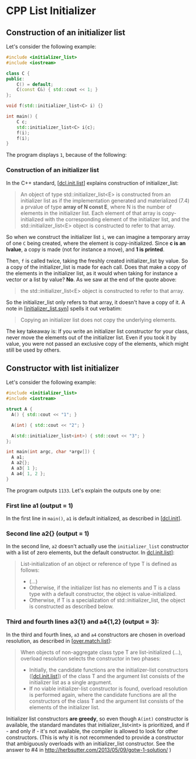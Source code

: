 # CPP List Initializer

## Construction of an initializer list
Let's consider the following example:
```cpp
#include <initializer_list>
#include <iostream>

class C {
public:
    C() = default;
    C(const C&) { std::cout << 1; }
};

void f(std::initializer_list<C> i) {}

int main() {
    C c;
    std::initializer_list<C> i{c};
    f(i);
    f(i);
}
```
The program displays ```1```, because of the following:
### Construction of an initializer list

In the C++ standard, [[dcl.init.list](https://timsong-cpp.github.io/cppwp/n4659/dcl.init.list#5)] explains construction of initializer_list:
> An object of type std::initializer_list\<E\> is constructed from an initializer list as if the implementation generated and materialized (7.4) a prvalue of type **array of N const E**, where N is the number of elements in the initializer list.
> Each element of that array is copy-initialized with the corresponding element of the initializer list, and the std::initializer_list\<E\> object is constructed to refer to that array.

So when we construct the initializer list ```i```, we can imagine a temporary array of one 
```C``` being created, where the element is copy-initialized. Since **c is an lvalue**, a copy is made (not for instance a move), and **1 is printed**.

Then, ```f``` is called twice, taking the freshly created initializer_list by value. So a copy of the initializer_list is made for each call. 
Does that make a copy of the elements in the initializer list, as it would when taking for instance a vector or a list by value? 
**No**. As we saw at the end of the quote above:
>the std::initializer_list\<E\> object is constructed to refer to that array.

So the initializer_list only refers to that array, it doesn't have a copy of it. 
A note in [[initializer_list.syn](https://timsong-cpp.github.io/cppwp/n4659/initializer_list.syn#1)] spells it out verbatim:
>Copying an initializer list does not copy the underlying elements.

The key takeaway is: If you write an initializer list constructor for your class, never move the elements out of the initializer list. 
Even if you took it by value, you were not passed an exclusive copy of the elements, which might still be used by others.

## Constructor with list initializer
Let's consider the following example:
```cpp
#include <initializer_list>
#include <iostream>

struct A {
  A() { std::cout << "1"; }

  A(int) { std::cout << "2"; }

  A(std::initializer_list<int>) { std::cout << "3"; }
};

int main(int argc, char *argv[]) {
  A a1;
  A a2{};
  A a3{ 1 };
  A a4{ 1, 2 };
}
```
The program outputs ```1133```. Let's explain the outputs one by one:
### First line a1 (output = 1)
In the first line in ```main()```, ```a1``` is default initialized, as described in [[dcl.init](https://timsong-cpp.github.io/cppwp/n4659/dcl.init#12)].
### Second line a2{} (output = 1)
In the second line, ```a2``` doesn't actually use the ```initializer_list``` constructor with a list of zero elements, but the default constructor. In [dcl.init.list](https://timsong-cpp.github.io/cppwp/n4659/dcl.init.list#3)]:
> List-initialization of an object or reference of type T is defined as follows:
> * (...)
> * Otherwise, if the initializer list has no elements and T is a class type with a default constructor, the object is value-initialized.
> * Otherwise, if T is a specialization of std::initializer_list, the object is constructed as described below.
### Third and fourth lines a3{1} and a4{1,2} (output = 3):
In the third and fourth lines, ```a3``` and ```a4``` constructors are chosen in overload resolution, as described in [[over.match.list](https://timsong-cpp.github.io/cppwp/n4659/over.match.list)]:
>When objects of non-aggregate class type T are list-initialized (...), overload resolution selects the constructor in two phases:
> * Initially, the candidate functions are the initializer-list constructors ([[dcl.init.list](https://timsong-cpp.github.io/cppwp/n4659/dcl.init.list)]) of the class T and the argument list consists of the initializer list as a single argument.
> * If no viable initializer-list constructor is found, overload resolution is performed again, where the candidate functions are all the constructors of the class T and the argument list consists of the elements of the initializer list.

Initializer list constructors **are greedy**, so even though ```A(int)``` constructor is available, the standard mandates that initializer_list\<int\> is prioritized, and if - and only if - it's not available, the compiler is allowed to look for other constructors. (This is why it is not recommended to provide a constructor that ambiguously overloads with an initializer_list constructor. See the answer to #4 in http://herbsutter.com/2013/05/09/gotw-1-solution/ )
